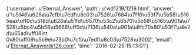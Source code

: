 {'username': u'Eternal_Answer', 'path': u'wd1219/1219.html', 'answer': u'\u5148\u628a\u7cfb\u7edf\u8c03\u7528\u7684\u7f16\u53f7\u5b58\u5165eax\uff0c\u518d\u628a\u51fd\u6570\u53c2\u6570\u5b58\u5165\u901a\u7528\u5bc4\u5b58\u5668\uff0c\u7136\u540e\u901a\u8fc70x80\u53f7\u4e2d\u65ad\uff08int 0x80\uff09\u5b9e\u73b0\u7cfb\u7edf\u8c03\u7528\u3002', 'email': u'Eternal_Answer@126.com', 'time': '2016-02-25:15:13:01'}